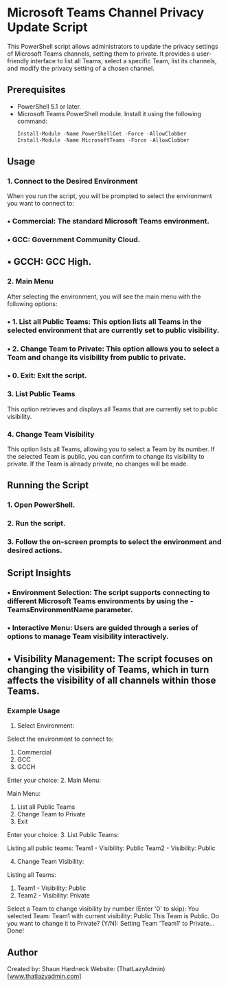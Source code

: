 # Microsoft Teams Channel Privacy Update Script

This PowerShell script allows administrators to update the privacy settings of Microsoft Teams channels, setting them to private. It provides a user-friendly interface to list all Teams, select a specific Team, list its channels, and modify the privacy setting of a chosen channel.

## Prerequisites
- PowerShell 5.1 or later.
- Microsoft Teams PowerShell module. Install it using the following command:
  ```powershell
  Install-Module -Name PowerShellGet -Force -AllowClobber
  Install-Module -Name MicrosoftTeams -Force -AllowClobber
  ```

## Usage
### 1. Connect to the Desired Environment

When you run the script, you will be prompted to select the environment you want to connect to:
### •	Commercial: The standard Microsoft Teams environment.
### •	GCC: Government Community Cloud.
## •	GCCH: GCC High.

### 2. Main Menu

After selecting the environment, you will see the main menu with the following options:
### •	1. List all Public Teams: This option lists all Teams in the selected environment that are currently set to public visibility.
### •	2. Change Team to Private: This option allows you to select a Team and change its visibility from public to private.
### •	0. Exit: Exit the script.

### 3. List Public Teams

This option retrieves and displays all Teams that are currently set to public visibility.

### 4. Change Team Visibility

This option lists all Teams, allowing you to select a Team by its number. If the selected Team is public, you can confirm to change its visibility to private. If the Team is already private, no changes will be made.

## Running the Script
### 1.	Open PowerShell.
### 2.	Run the script.
### 3.	Follow the on-screen prompts to select the environment and desired actions.

## Script Insights
### •	Environment Selection: The script supports connecting to different Microsoft Teams environments by using the -TeamsEnvironmentName parameter.
### •	Interactive Menu: Users are guided through a series of options to manage Team visibility interactively.
## •	Visibility Management: The script focuses on changing the visibility of Teams, which in turn affects the visibility of all channels within those Teams.

### Example Usage
1.	Select Environment:

Select the environment to connect to:
1. Commercial
2. GCC
3. GCCH

Enter your choice:
2.	Main Menu:

Main Menu:
1. List all Public Teams
2. Change Team to Private
0. Exit

Enter your choice:
3.	List Public Teams:

Listing all public teams:
Team1 - Visibility: Public
Team2 - Visibility: Public

4.	Change Team Visibility:

Listing all Teams:
1. Team1 - Visibility: Public
2. Team2 - Visibility: Private

Select a Team to change visibility by number (Enter '0' to skip):
You selected Team: Team1 with current visibility: Public
This Team is Public. Do you want to change it to Private? (Y/N):
Setting Team 'Team1' to Private... Done!








## Author
Created by: Shaun Hardneck
Website: (ThatLazyAdmin)[www.thatlazyadmin.com]

